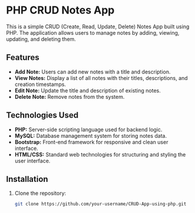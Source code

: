 # PHP CRUD Notes App

This is a simple CRUD (Create, Read, Update, Delete) Notes App built using PHP. The application allows users to manage notes by adding, viewing, updating, and deleting them.

## Features

- **Add Note:** Users can add new notes with a title and description.
- **View Notes:** Display a list of all notes with their titles, descriptions, and creation timestamps.
- **Edit Note:** Update the title and description of existing notes.
- **Delete Note:** Remove notes from the system.

## Technologies Used

- **PHP:** Server-side scripting language used for backend logic.
- **MySQL:** Database management system for storing notes data.
- **Bootstrap:** Front-end framework for responsive and clean user interface.
- **HTML/CSS:** Standard web technologies for structuring and styling the user interface.

## Installation

1. Clone the repository:

   ```bash
   git clone https://github.com/your-username/CRUD-App-using-php.git
